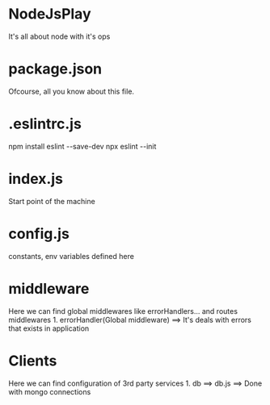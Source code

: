 # NodeJsPlay
It's all about node with it's ops

# package.json
Ofcourse, all you know about this file.

# .eslintrc.js
npm install eslint --save-dev
npx eslint --init

# index.js
Start point of the machine

# config.js
constants, env variables defined here

# middleware
Here we can find global middlewares like errorHandlers... and routes middlewares
    1. errorHandler(Global middleware) ==> It's deals with errors that exists in application

# Clients
Here we can find configuration of 3rd party services
    1. db ==> db.js ==> Done with mongo connections





